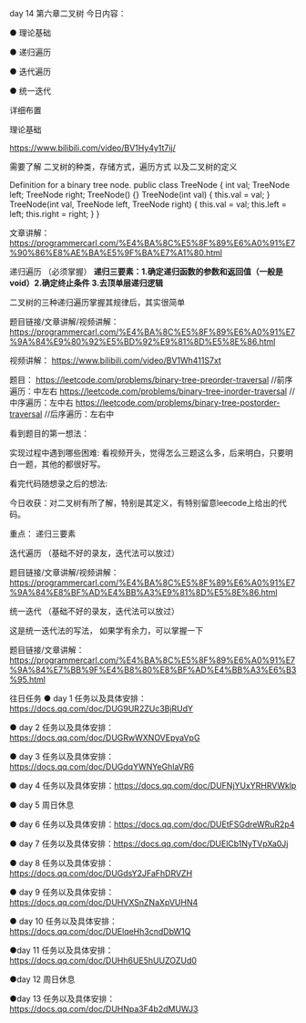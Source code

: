 day 14 第六章二叉树
 今日内容： 
 

● 理论基础

● 递归遍历  

● 迭代遍历

● 统一迭代


 详细布置 

 理论基础  
 
 https://www.bilibili.com/video/BV1Hy4y1t7ij/

需要了解 二叉树的种类，存储方式，遍历方式 以及二叉树的定义 

 Definition for a binary tree node.
 public class TreeNode {
     int val;
     TreeNode left;
     TreeNode right;
     TreeNode() {}
     TreeNode(int val) { this.val = val; }
     TreeNode(int val, TreeNode left, TreeNode right) {
         this.val = val;
         this.left = left;
         this.right = right;
     }
 }


文章讲解：https://programmercarl.com/%E4%BA%8C%E5%8F%89%E6%A0%91%E7%90%86%E8%AE%BA%E5%9F%BA%E7%A1%80.html  


递归遍历 （必须掌握） **递归三要素：1.确定递归函数的参数和返回值（一般是void）2.确定终止条件 3.去顶单层递归逻辑**

二叉树的三种递归遍历掌握其规律后，其实很简单 

题目链接/文章讲解/视频讲解：https://programmercarl.com/%E4%BA%8C%E5%8F%89%E6%A0%91%E7%9A%84%E9%80%92%E5%BD%92%E9%81%8D%E5%8E%86.html  

视频讲解： https://www.bilibili.com/video/BV1Wh411S7xt

题目：
https://leetcode.com/problems/binary-tree-preorder-traversal  //前序遍历：中左右
https://leetcode.com/problems/binary-tree-inorder-traversal  //中序遍历：左中右
https://leetcode.com/problems/binary-tree-postorder-traversal  //后序遍历：左右中

看到题目的第一想法： 

实现过程中遇到哪些困难: 看视频开头，觉得怎么三题这么多，后来明白，只要明白一题，其他的都很好写。

看完代码随想录之后的想法: 

今日收获：对二叉树有所了解，特别是其定义，有特别留意leecode上给出的代码。

重点： 递归三要素



迭代遍历 （基础不好的录友，迭代法可以放过）

题目链接/文章讲解/视频讲解：https://programmercarl.com/%E4%BA%8C%E5%8F%89%E6%A0%91%E7%9A%84%E8%BF%AD%E4%BB%A3%E9%81%8D%E5%8E%86.html  

 

统一迭代   （基础不好的录友，迭代法可以放过）

这是统一迭代法的写法， 如果学有余力，可以掌握一下

题目链接/文章讲解：https://programmercarl.com/%E4%BA%8C%E5%8F%89%E6%A0%91%E7%9A%84%E7%BB%9F%E4%B8%80%E8%BF%AD%E4%BB%A3%E6%B3%95.html  


往日任务
● day 1 任务以及具体安排：https://docs.qq.com/doc/DUG9UR2ZUc3BjRUdY 

● day 2 任务以及具体安排：https://docs.qq.com/doc/DUGRwWXNOVEpyaVpG 

● day 3 任务以及具体安排：https://docs.qq.com/doc/DUGdqYWNYeGhlaVR6 

● day 4 任务以及具体安排：https://docs.qq.com/doc/DUFNjYUxYRHRVWklp 

● day 5 周日休息

● day 6 任务以及具体安排：https://docs.qq.com/doc/DUEtFSGdreWRuR2p4

● day 7 任务以及具体安排：https://docs.qq.com/doc/DUElCb1NyTVpXa0Jj 

● day 8 任务以及具体安排：https://docs.qq.com/doc/DUGdsY2JFaFhDRVZH 

● day 9 任务以及具体安排：https://docs.qq.com/doc/DUHVXSnZNaXpVUHN4 


● day 10 任务以及具体安排：https://docs.qq.com/doc/DUElqeHh3cndDbW1Q 

●day 11 任务以及具体安排：https://docs.qq.com/doc/DUHh6UE5hUUZOZUd0 

●day 12 周日休息 

●day 13 任务以及具体安排：https://docs.qq.com/doc/DUHNpa3F4b2dMUWJ3 

